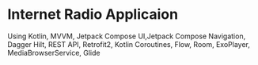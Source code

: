 # Internet Radio Applicaion
Using Kotlin, MVVM, Jetpack Compose UI,Jetpack Compose Navigation, Dagger Hilt, REST API, Retrofit2, Kotlin Coroutines, Flow, Room, ExoPlayer, MediaBrowserService, Glide
